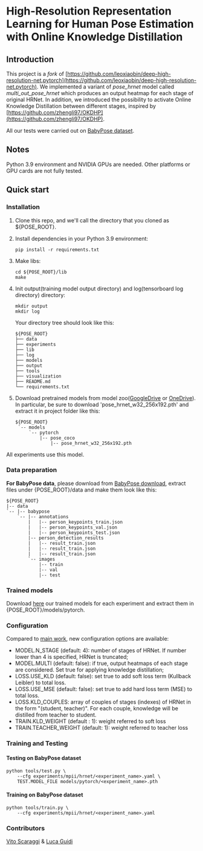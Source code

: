 # High-Resolution Representation Learning for Human Pose Estimation with Online Knowledge Distillation

## Introduction
This project is a *fork* of [https://github.com/leoxiaobin/deep-high-resolution-net.pytorch](https://github.com/leoxiaobin/deep-high-resolution-net.pytorch). We implemented a variant of *pose_hrnet* model called *multi_out_pose_hrnet* which produces an output heatmap for each stage of original HRNet. In addition, we introduced the possibility to activate Online Knowledge Distillation between different stages, inspired by [https://github.com/zhengli97/OKDHP](https://github.com/zhengli97/OKDHP). 

All our tests were carried out on [BabyPose dataset](https://link.springer.com/article/10.1007/s11517-022-02696-9).

## Notes
Python 3.9 environment and NVIDIA GPUs are needed. Other platforms or GPU cards are not fully tested.


## Quick start
### Installation
1. Clone this repo, and we'll call the directory that you cloned as ${POSE_ROOT}.
2. Install dependencies in your Python 3.9 environment:
   ```
   pip install -r requirements.txt
   ```
3. Make libs:
   ```
   cd ${POSE_ROOT}/lib
   make
   ```
4. Init output(training model output directory) and log(tensorboard log directory) directory:

   ```
   mkdir output 
   mkdir log
   ```

   Your directory tree should look like this:

   ```
   ${POSE_ROOT}
   ├── data
   ├── experiments
   ├── lib
   ├── log
   ├── models
   ├── output
   ├── tools
   ├── visualization
   ├── README.md
   └── requirements.txt
   ```

5. Download pretrained models from model zoo([GoogleDrive](https://drive.google.com/drive/folders/1hOTihvbyIxsm5ygDpbUuJ7O_tzv4oXjC?usp=sharing) or [OneDrive](https://1drv.ms/f/s!AhIXJn_J-blW231MH2krnmLq5kkQ)). In particular, be sure to download 'pose_hrnet_w32_256x192.pth' and extract it in project folder like this:
   ```
   ${POSE_ROOT}
    `-- models
        `-- pytorch
            |-- pose_coco
                |-- pose_hrnet_w32_256x192.pth

   ```

All experiments use this model.

### Data preparation

**For BabyPose data**, please download from [BabyPose download](https://mega.nz/file/434XTAQC#hfFmccK7TkBeUcywf9fp6fSzrWbxexlzXJ3ngTRRU6U), extract files under {POSE_ROOT}/data and make them look like this:
```
${POSE_ROOT}
|-- data
`-- |-- babypose
    `-- |-- annotations
        |   |-- person_keypoints_train.json
        |   |-- person_keypoints_val.json
        |   |-- person_keypoints_test.json
        |-- person_detection_results
        |   |-- result_train.json
        |   |-- result_train.json
        |   |-- result_train.json
        `-- images
            |-- train
            |-- val
            |-- test
```
### Trained models
Download [here](https://mega.nz/file/omAQBIaY#U0XgNaD4vw5NwX7m1_Dz-DlOrGcxUWA8O5goHe16K2s) our trained models for each experiment and extract them in {POSE_ROOT}/models/pytorch.

### Configuration
Compared to [main work](https://github.com/leoxiaobin/deep-high-resolution-net.pytorch), new configuration options are available:

- MODEL.N_STAGE (default: 4): number of stages of HRNet. If number lower than 4 is specified, HRNet is truncated;
- MODEL.MULTI (default: false): if true, output heatmaps of each stage are considered. Set true for applying knowledge distillation;
- LOSS.USE_KLD (default: false): set true to add soft loss term (Kullback Leibler) to total loss.
- LOSS.USE_MSE (default: false): set true to add hard loss term (MSE) to total loss.
- LOSS.KLD_COUPLES: array of couples of stages (indexes) of HRNet in the form "(student, teacher)". For each couple, knowledge will be distilled from teacher to student.
- TRAIN.KLD_WEIGHT (default : 1): weight referred to soft loss
- TRAIN.TEACHER_WEIGHT (default: 1): weight referred to teacher loss
### Training and Testing

#### Testing on BabyPose dataset

```
python tools/test.py \
    --cfg experiments/mpii/hrnet/<experiment_name>.yaml \
    TEST.MODEL_FILE models/pytorch/<experiment_name>.pth
```

#### Training on BabyPose dataset

```
python tools/train.py \
    --cfg experiments/mpii/hrnet/<experiment_name>.yaml
```

### Contributors
[Vito Scaraggi](https://github.com/Vito-Scaraggi) & [Luca Guidi](https://github.com/LucaGuidi5) 
